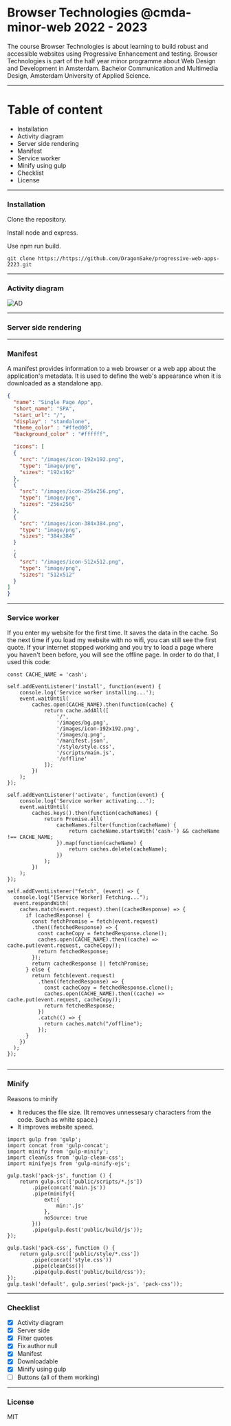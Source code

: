 # Browser Technologies @cmda-minor-web 2022 - 2023

The course Browser Technologies is about learning to build robust and accessible websites using Progressive Enhancement and testing. Browser Technologies is part of the half year minor programme about Web Design and Development in Amsterdam. Bachelor Communication and Multimedia Design, Amsterdam University of Applied Science.

***

# Table of content

* Installation
* Activity diagram
* Server side rendering
* Manifest
* Service worker
* Minify using gulp
* Checklist
* License

***

### Installation

Clone the repository. 

Install node and express.

Use npm run build.

```
git clone https://https://github.com/DragonSake/progressive-web-apps-2223.git
```

***

### Activity diagram

![AD](https://user-images.githubusercontent.com/40611000/230349445-15f55e16-54a7-4104-bf1d-51fbf623d1a7.png)

***

### Server side rendering

***

### Manifest

A manifest provides information to a web browser or a web app about the application's metadata. It is used to define the web's appearance when it is downloaded as a standalone app.

```JSON
{
  "name": "Single Page App",
  "short_name": "SPA",
  "start_url": "/",
  "display" : "standalone",
  "theme_color" : "#ffed00",
  "background_color" : "#ffffff",

  "icons": [
  {
    "src": "/images/icon-192x192.png",
    "type": "image/png",
    "sizes": "192x192"
  },
  {
    "src": "/images/icon-256x256.png",
    "type": "image/png",
    "sizes": "256x256"
  },
  {
    "src": "/images/icon-384x384.png",
    "type": "image/png",
    "sizes": "384x384"
  }
  ,
  {
    "src": "/images/icon-512x512.png",
    "type": "image/png",
    "sizes": "512x512"
  }
]
}
```

***

### Service worker

If you enter my website for the first time. It saves the data in the cache. So the next time if you load my website with no wifi, you can still see the first quote. If your internet stopped working and you try to load a page where you haven't been before, you will see the offline page. In order to do that, I used this code:

```JS
const CACHE_NAME = 'cash';

self.addEventListener('install', function(event) { 
    console.log('Service worker installing...');
    event.waitUntil(
        caches.open(CACHE_NAME).then(function(cache) {
            return cache.addAll([
                '/',
                '/images/bg.png',
                '/images/icon-192x192.png',
                '/images/q.png',
                '/manifest.json',
                '/style/style.css',
                '/scripts/main.js',
                '/offline'
            ]);
        })
    );
});

self.addEventListener('activate', function(event) {
    console.log('Service worker activating...');
    event.waitUntil(
        caches.keys().then(function(cacheNames) {
            return Promise.all(
                cacheNames.filter(function(cacheName) {
                    return cacheName.startsWith('cash-') && cacheName !== CACHE_NAME;
                }).map(function(cacheName) {
                    return caches.delete(cacheName);
                })
            );
        })
    );
});

self.addEventListener("fetch", (event) => {
  console.log("[Service Worker] Fetching...");
  event.respondWith(
    caches.match(event.request).then((cachedResponse) => {
      if (cachedResponse) {
        const fetchPromise = fetch(event.request)
        .then((fetchedResponse) => {
          const cacheCopy = fetchedResponse.clone();
          caches.open(CACHE_NAME).then((cache) => cache.put(event.request, cacheCopy));
          return fetchedResponse;
        });
        return cachedResponse || fetchPromise;
      } else {
        return fetch(event.request)
          .then((fetchedResponse) => {
            const cacheCopy = fetchedResponse.clone();
            caches.open(CACHE_NAME).then((cache) => cache.put(event.request, cacheCopy));
            return fetchedResponse;
          })
          .catch(() => {
            return caches.match("/offline");
          });
      }
    })
  );
});


```

***

### Minify

Reasons to minify
* It reduces the file size. (It removes unnessesary characters from the code. Such as white space.)
* It improves website speed.

```JS
import gulp from 'gulp';
import concat from 'gulp-concat';
import minify from 'gulp-minify';
import cleanCss from 'gulp-clean-css';
import minifyejs from 'gulp-minify-ejs';

gulp.task('pack-js', function () {    
    return gulp.src(['public/scripts/*.js'])
        .pipe(concat('main.js'))
        .pipe(minify({
            ext:{
                min:'.js'
            },
            noSource: true
        }))
        .pipe(gulp.dest('public/build/js'));
});
 
gulp.task('pack-css', function () {    
    return gulp.src(['public/style/*.css'])
        .pipe(concat('style.css'))
        .pipe(cleanCss())
        .pipe(gulp.dest('public/build/css'));
});
gulp.task('default', gulp.series('pack-js', 'pack-css'));
```

***

### Checklist

- [x] Activity diagram
- [x] Server side
- [x] Filter quotes
- [x] Fix author null
- [x] Manifest
- [x] Downloadable
- [x] Minify using gulp
- [ ] Buttons (all of them working)

***

### License

MIT
